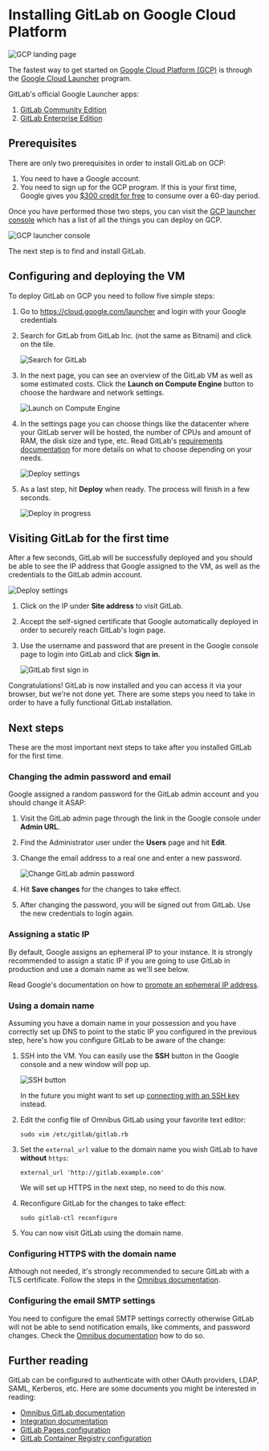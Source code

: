 # Installing GitLab on Google Cloud Platform

![GCP landing page](img/gcp_landing.png)

The fastest way to get started on [Google Cloud Platform (GCP)][gcp] is through
the [Google Cloud Launcher][launcher] program.

GitLab's official Google Launcher apps:
1. [GitLab Community Edition](https://console.cloud.google.com/launcher/details/gitlab-public/gitlab-community-edition?project=gitlab-public)
2. [GitLab Enterprise Edition](https://console.cloud.google.com/launcher/details/gitlab-public/gitlab-enterprise-edition?project=gitlab-public)

## Prerequisites

There are only two prerequisites in order to install GitLab on GCP:

1. You need to have a Google account.
1. You need to sign up for the GCP program. If this is your first time, Google
   gives you [$300 credit for free][freetrial] to consume over a 60-day period.

Once you have performed those two steps, you can visit the
[GCP launcher console][console] which has a list of all the things you can
deploy on GCP.

![GCP launcher console](img/gcp_launcher_console_home_page.png)

The next step is to find and install GitLab.

## Configuring and deploying the VM

To deploy GitLab on GCP you need to follow five simple steps:

1. Go to https://cloud.google.com/launcher and login with your Google credentials
1. Search for GitLab from GitLab Inc. (not the same as Bitnami) and click on
   the tile.

    ![Search for GitLab](img/gcp_search_for_gitlab.png)

1. In the next page, you can see an overview of the GitLab VM as well as some
   estimated costs. Click the **Launch on Compute Engine** button to choose the
   hardware and network settings.

    ![Launch on Compute Engine](img/gcp_gitlab_overview.png)

1. In the settings page you can choose things like the datacenter where your GitLab
   server will be hosted, the number of CPUs and amount of RAM, the disk size
   and type, etc. Read GitLab's [requirements documentation][req] for more
   details on what to choose depending on your needs.

    ![Deploy settings](img/new_gitlab_deployment_settings.png)

1. As a last step, hit **Deploy** when ready. The process will finish in a few
   seconds.

    ![Deploy in progress](img/gcp_gitlab_being_deployed.png)


## Visiting GitLab for the first time

After a few seconds, GitLab will be successfully deployed and you should be
able to see the IP address that Google assigned to the VM, as well as the
credentials to the GitLab admin account.

![Deploy settings](img/gitlab_deployed_page.png)

1. Click on the IP under **Site address** to visit GitLab.
1. Accept the self-signed certificate that Google automatically deployed in
   order to securely reach GitLab's login page.
1. Use the username and password that are present in the Google console page
   to login into GitLab and click **Sign in**.

      ![GitLab first sign in](img/gitlab_first_sign_in.png)

Congratulations! GitLab is now installed and you can access it via your browser,
but we're not done yet. There are some steps you need to take in order to have
a fully functional GitLab installation.

## Next steps

These are the most important next steps to take after you installed GitLab for
the first time.

### Changing the admin password and email

Google assigned a random password for the GitLab admin account and you should
change it ASAP:

1. Visit the GitLab admin page through the link in the Google console under
   **Admin URL**.
1. Find the Administrator user under the **Users** page and hit **Edit**.
1. Change the email address to a real one and enter a new password.

    ![Change GitLab admin password](img/change_admin_passwd_email.png)

1. Hit **Save changes** for the changes to take effect.
1. After changing the password, you will be signed out from GitLab. Use the
   new credentials to login again.

### Assigning a static IP

By default, Google assigns an ephemeral IP to your instance. It is strongly
recommended to assign a static IP if you are going to use GitLab in production
and use a domain name as we'll see below.

Read Google's documentation on how to [promote an ephemeral IP address][ip].

### Using a domain name

Assuming you have a domain name in your possession and you have correctly
set up DNS to point to the static IP you configured in the previous step,
here's how you configure GitLab to be aware of the change:

1. SSH into the VM. You can easily use the **SSH** button in the Google console
   and a new window will pop up.

    ![SSH button](img/ssh_via_button.png)

     In the future you might want to set up [connecting with an SSH key][ssh]
     instead.

1. Edit the config file of Omnibus GitLab using your favorite text editor:

    ```
    sudo vim /etc/gitlab/gitlab.rb
    ```

1. Set the `external_url` value to the domain name you wish GitLab to have
   **without** `https`:

    ```
    external_url 'http://gitlab.example.com'
    ```

    We will set up HTTPS in the next step, no need to do this now.

1. Reconfigure GitLab for the changes to take effect:

    ```
    sudo gitlab-ctl reconfigure
    ```

1. You can now visit GitLab using the domain name.

### Configuring HTTPS with the domain name

Although not needed, it's strongly recommended to secure GitLab with a TLS
certificate. Follow the steps in the [Omnibus documentation][omni-ssl].

### Configuring the email SMTP settings

You need to configure the email SMTP settings correctly otherwise GitLab will
not be able to send notification emails, like comments, and password changes.
Check the [Omnibus documentation][omni-smtp] how to do so.

## Further reading

GitLab can be configured to authenticate with other OAuth providers, LDAP, SAML,
Kerberos, etc. Here are some documents you might be interested in reading:

- [Omnibus GitLab documentation](https://docs.gitlab.com/omnibus/)
- [Integration documentation](https://docs.gitlab.com/ce/integration/)
- [GitLab Pages configuration](https://docs.gitlab.com/ce/administration/pages/index.html)
- [GitLab Container Registry configuration](https://docs.gitlab.com/ce/administration/container_registry.html)

[console]: https://console.cloud.google.com/launcher "GCP launcher console"
[freetrial]: https://console.cloud.google.com/freetrial "GCP free trial"
[ip]: https://cloud.google.com/compute/docs/configure-instance-ip-addresses#promote_ephemeral_ip "Configuring an Instance's IP Addresses"
[gcp]: https://cloud.google.com/ "Google Cloud Platform"
[launcher]: https://cloud.google.com/launcher/ "Google Cloud Launcher home page"
[req]: ../requirements.md "GitLab hardware and software requirements"
[ssh]: https://cloud.google.com/compute/docs/instances/connecting-to-instance "Connecting to Linux Instances"
[omni-smtp]: https://docs.gitlab.com/omnibus/settings/smtp.html#smtp-settings "Omnibus GitLab SMTP settings"
[omni-ssl]: https://docs.gitlab.com/omnibus/settings/nginx.html#enable-https "Omnibus GitLab enable HTTPS"
